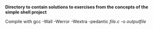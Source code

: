 **Directory to contain solutions to exercises from the concepts of the simple shell project**

Compile with gcc -Wall -Werror -Wextra -pedantic _file.c_ -o _outputfile_
